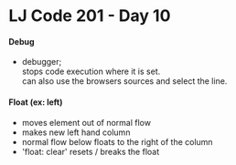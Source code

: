 # LJ Code 201 - Day 10

#### Debug
- debugger; </br> stops code execution where it is set. </br>
can also use the browsers sources and select the line.

#### Float (ex: left)
- moves element out of normal flow
- makes new left hand column
- normal flow below floats to the right of the column
- 'float: clear' resets / breaks the float
